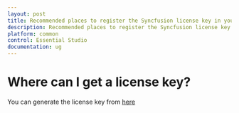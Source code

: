 ```yaml
---
layout: post
title: Recommended places to register the Syncfusion license key in your application | Syncfusion
description: Recommended places to register the Syncfusion license key in your application
platform: common
control: Essential Studio
documentation: ug
---
```


# Where can I get a license key?

You can generate the license key from [here](https://www.syncfusion.com/account/downloads)





